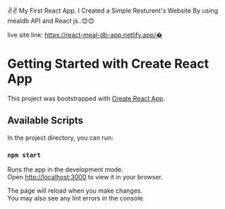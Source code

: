 
✌✌ My First React App. I Created a Simple Resturent's Website By using mealdb API and React js..😊😊

live site link:  https://react-meal-db-app.netlify.app/�



# Getting Started with Create React App

This project was bootstrapped with [Create React App](https://github.com/facebook/create-react-app).

## Available Scripts

In the project directory, you can run:

### `npm start`

Runs the app in the development mode.\
Open [http://localhost:3000](http://localhost:3000) to view it in your browser.

The page will reload when you make changes.\
You may also see any lint errors in the console.
